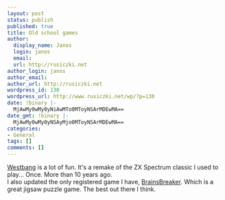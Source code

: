```yaml
---
layout: post
status: publish
published: true
title: Old school games
author:
  display_name: Janos
  login: janos
  email: 
  url: http://rusiczki.net
author_login: janos
author_email: 
author_url: http://rusiczki.net
wordpress_id: 130
wordpress_url: http://www.rusiczki.net/wp/?p=130
date: !binary |-
  MjAwMy0wMy0yNiAwMTo0MToyNSArMDEwMA==
date_gmt: !binary |-
  MjAwMy0wMy0yNSAyMjo0MToyNSArMDEwMA==
categories:
- General
tags: []
comments: []
---
```

<p><a href="http://www.300ad.com/index.php3?u=games/westbang">Westbang</a> is a lot of fun. It's a remake of the ZX Spectrum classic I used to play... Once. More than 10 years ago.<br />
I also updated the only registered game I have, <a href="http://www.brainsbreaker.com">BrainsBreaker</a>. Which is a great jigsaw puzzle game. The best out there I think.</p>
